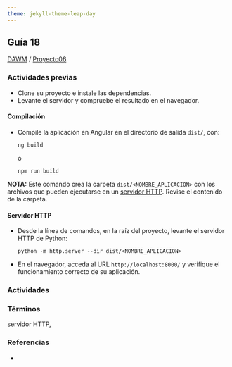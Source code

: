 ```yaml
---
theme: jekyll-theme-leap-day
---
```


## Guía 18

[DAWM](/DAWM/) / [Proyecto06](/DAWM/proyectos/2023/proyecto06)

### Actividades previas

* Clone su proyecto e instale las dependencias.
* Levante el servidor y compruebe el resultado en el navegador.

#### Compilación

* Compile la aplicación en Angular en el directorio de salida `dist/`, con: 

	```
	ng build
	```
	
	o 

	```
	npm run build
	```

**NOTA:** Este comando crea la carpeta `dist/<NOMBRE_APLICACION>` con los archivos que pueden ejecutarse en un [servidor HTTP](https://www.hostinger.es/tutoriales/que-es-un-servidor-web). Revise el contenido de la carpeta.

#### Servidor HTTP

* Desde la línea de comandos, en la raíz del proyecto, levante el servidor HTTP de Python:

	```
	python -m http.server --dir dist/<NOMBRE_APLICACION>
	```

* En el navegador, acceda al URL `http://localhost:8000/` y verifique el funcionamiento correcto de su aplicación.

### Actividades



### Términos

servidor HTTP, 

### Referencias

* 